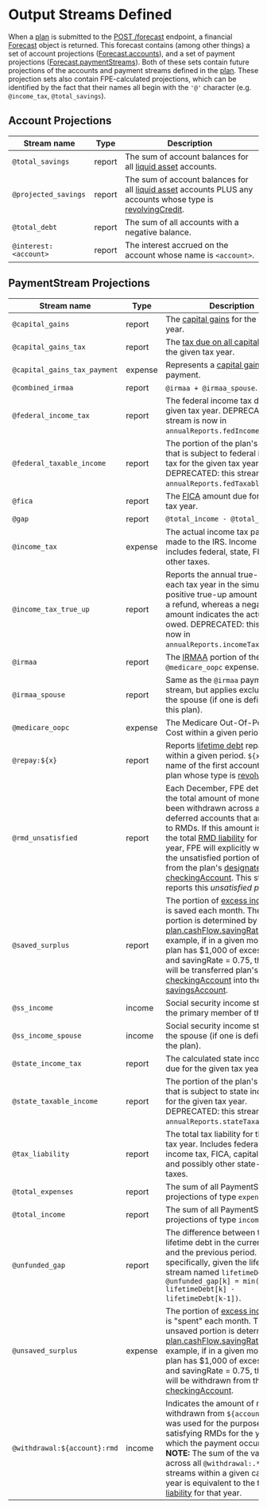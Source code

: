 # Output Streams Defined

When a [plan](datatypes.md#plan) is submitted to the [POST /forecast](README.md#post-v5forecast) endpoint, a financial [Forecast](datatypes.md#forecast) object is returned.  This forecast contains (among other things) a set of account projections ([Forecast.accounts](datatypes.md#forecast)), and a set of payment projections ([Forecast.paymentStreams](datatypes.md#forecast)).  Both of these sets contain future projections of the accounts and payment streams defined in the [plan](datatypes.md#plan).  These projection sets also contain FPE-calculated projections, which can be identified by the fact that their names all begin with the `'@'` character (e.g. `@income_tax`, `@total_savings`).

## Account Projections

| Stream name | Type | Description |
| ----------- | ---- | ----------- |
| `@total_savings` | report | The sum of account balances for all [liquid asset](terms.md#liquid-asset) accounts. |
| `@projected_savings` | report | The sum of account balances for all [liquid asset](terms.md#liquid-asset) accounts PLUS any accounts whose type is [revolvingCredit](datatypes.md#accounttype). |
| `@total_debt` | report | The sum of all accounts with a negative balance. |
| `@interest:<account>` | report | The interest accrued on the account whose name is `<account>`. |

## PaymentStream Projections

| Stream name | Type | Description |
| ----------- | ---- | ----------- |
| `@capital_gains` | report | The [capital gains](https://www.investopedia.com/articles/personal-finance/101515/comparing-longterm-vs-shortterm-capital-gain-tax-rates.asp) for the given tax year. |
| `@capital_gains_tax` | report | The [tax due on all capital gains](https://www.investopedia.com/terms/c/capital_gains_tax.asp) for the given tax year. |
| `@capital_gains_tax_payment` | expense | Represents a [capital gains tax](https://www.investopedia.com/terms/c/capital_gains_tax.asp) payment. |
| `@combined_irmaa` | report | `@irmaa + @irmaa_spouse`. |
| `@federal_income_tax` | report | The federal income tax due for the given tax year.  DEPRECATED: this stream is now in `annualReports.fedIncomeTaxDue`. |
| `@federal_taxable_income` | report | The portion of the plan's income that is subject to federal income tax for the given tax year. DEPRECATED: this stream is now in `annualReports.fedTaxableIncome`. |
| `@fica` | report | The [FICA](https://www.investopedia.com/terms/f/fica.asp) amount due for the given tax year. |
| `@gap` | report | `@total_income - @total_expenses` |
| `@income_tax` | expense | The actual income tax payments made to the IRS.  Income tax includes federal, state, FICA, and other taxes. |
| `@income_tax_true_up` | report | Reports the annual true-up for each tax year in the simulation.  A positive true-up amount indicates a refund, whereas a negative amount indicates the actual tax owed.  DEPRECATED: this stream is now in `annualReports.incomeTaxTrueUp`. |
| `@irmaa` | report | The [IRMAA](https://www.medicareresources.org/medicare-eligibility-and-enrollment/what-is-the-income-related-monthly-adjusted-amount-irmaa/) portion of the total `@medicare_oopc` expense. |
| `@irmaa_spouse` | report | Same as the `@irmaa` payment stream, but applies exclusively to the spouse (if one is defined for this plan). |
| `@medicare_oopc` | expense | The Medicare Out-Of-Pocket-Cost within a given period. |
| `@repay:${x}` | report | Reports [lifetime debt](terms.md#lifetimedebt) repayment within a given period. `${x}` is the name of the first account in the plan whose type is [revolvingCredit](datatypes.md#accounttype). |
| `@rmd_unsatisfied` | report | Each December, FPE determines the total amount of money that has been withdrawn across all tax-deferred accounts that are subject to RMDs.  If this amount is less than the total [RMD liability](terms.md#rmd-liability) for a given year, FPE will explicitly withdraw the unsatisfied portion of the RMD from the plan's [designated checkingAccount](datatypes.md#cashflow).  This stream reports this <i>unsatisfied portion</i>. |
| `@saved_surplus` | report | The portion of [excess income](terms.md#excessincome) that is saved each month.  The saved portion is determined by [plan.cashFlow.savingRate](datatypes.md#cashflow). For example, if in a given month the plan has $1,000 of excess income, and savingRate = 0.75, then $250 will be transferred plan's [checkingAccount](datatypes.md#cashflow) into the plan's [savingsAccount](datatypes.md#cashflow). |
| `@ss_income` | income | Social security income stream for the primary member of the plan. |
| `@ss_income_spouse` | income | Social security income stream for the spouse (if one is defined for the plan). |
| `@state_income_tax` | report | The calculated state income tax due for the given tax year. |
| `@state_taxable_income` | report | The portion of the plan's income that is subject to state income tax for the given tax year. DEPRECATED: this stream is now in `annualReports.stateTaxableIncome`. |
| `@tax_liability` | report | The total tax liability for the given tax year.  Includes federal+state income tax, FICA, capital gains tax, and possibly other state-specific taxes. |
| `@total_expenses` | report | The sum of all PaymentStream projections of type `expense`. |
| `@total_income` | report | The sum of all PaymentStream projections of type `income`. |
| `@unfunded_gap` | report | The difference between the lifetime debt in the current period and the previous period.  More specifically, given the lifetime debt stream named `lifetimeDebt`, `@unfunded_gap[k] = min(0, lifetimeDebt[k] - lifetimeDebt[k-1])`. |
| `@unsaved_surplus` | expense | The portion of [excess income](terms.md#excessincome) that is "spent" each month.  The unsaved portion is determined by [plan.cashFlow.savingRate](datatypes.md#cashflow). For example, if in a given month the plan has $1,000 of excess income, and savingRate = 0.75, then $750 will be withdrawn from the plan's [checkingAccount](datatypes.md#cashflow). |
| `@withdrawal:${account}:rmd` | income | Indicates the amount of money withdrawn from `${account}` that was used for the purpose of satisfying RMDs for the year in which the payment occurred.  <br/><b>NOTE:</b> The sum of the values across all `@withdrawal:.*:rmd` streams within a given calendar year is equivalent to the total [RMD liability](terms.md#rmd-liability) for that year. |
